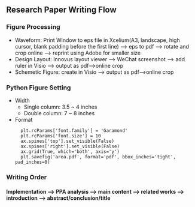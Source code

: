 ## Research Paper Writing Flow
### Figure Processing
- Waveform: Print Window to eps file in Xcelium(A3, landscape, high cursor, blank padding before the first line) --> eps to pdf --> rotate and crop online --> reprint using Adobe for smaller size
- Design Layout: Innovus layout viewer --> WeChat screenshot --> add ruler in Visio --> output as pdf-->online crop
- Schemetic Figure: create in Visio --> output as pdf-->online crop
### Python Figure Setting
- Width
  - Single column: 3.5 ~ 4 inches
  - Double column: 7 ~ 8 inches
- Format
  ```
    plt.rcParams['font.family'] = 'Garamond'
    plt.rcParams['font.size'] = 10
    ax.spines['top'].set_visible(False)
    ax.spines['right'].set_visible(False)
    ax.grid(True, which='both', axis='y')
    plt.savefig('area.pdf', format='pdf', bbox_inches='tight', pad_inches=0)
  ```
### Writing Order
#### Implementation --> PPA analysis --> main content --> related works --> introduction --> abstract/conclusion/title
